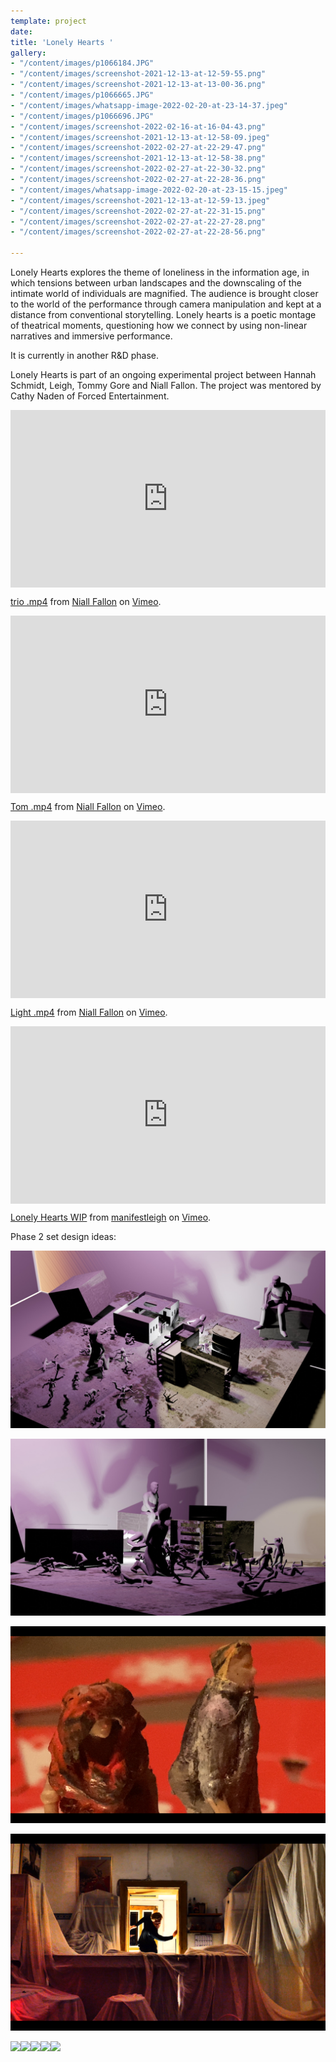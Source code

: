 ```yaml
---
template: project
date: 
title: 'Lonely Hearts '
gallery:
- "/content/images/p1066184.JPG"
- "/content/images/screenshot-2021-12-13-at-12-59-55.png"
- "/content/images/screenshot-2021-12-13-at-13-00-36.png"
- "/content/images/p1066665.JPG"
- "/content/images/whatsapp-image-2022-02-20-at-23-14-37.jpeg"
- "/content/images/p1066696.JPG"
- "/content/images/screenshot-2022-02-16-at-16-04-43.png"
- "/content/images/screenshot-2021-12-13-at-12-58-09.jpeg"
- "/content/images/screenshot-2022-02-27-at-22-29-47.png"
- "/content/images/screenshot-2021-12-13-at-12-58-38.png"
- "/content/images/screenshot-2022-02-27-at-22-30-32.png"
- "/content/images/screenshot-2022-02-27-at-22-28-36.png"
- "/content/images/whatsapp-image-2022-02-20-at-23-15-15.jpeg"
- "/content/images/screenshot-2021-12-13-at-12-59-13.jpeg"
- "/content/images/screenshot-2022-02-27-at-22-31-15.png"
- "/content/images/screenshot-2022-02-27-at-22-27-28.png"
- "/content/images/screenshot-2022-02-27-at-22-28-56.png"

---
```

Lonely Hearts explores the theme of loneliness in the information age, in which tensions between urban landscapes and the downscaling of the intimate world of individuals are magnified. The audience is brought closer to the world of the performance through camera manipulation and kept at a distance from conventional storytelling. Lonely hearts is a poetic montage of theatrical moments, questioning how we connect by using non-linear narratives and immersive performance.

It is currently in another R&D phase.

Lonely Hearts is part of an ongoing experimental project between Hannah Schmidt, Leigh, Tommy Gore and Niall Fallon. The project was mentored by Cathy Naden of Forced Entertainment.

<div style="padding:56.25% 0 0 0;position:relative;"><iframe src="https://player.vimeo.com/video/683375954?h=ff29a21d59" style="position:absolute;top:0;left:0;width:100%;height:100%;" frameborder="0" allow="autoplay; fullscreen; picture-in-picture" allowfullscreen></iframe></div><script src="https://player.vimeo.com/api/player.js"></script>

<p><a href="https://vimeo.com/683375954">trio .mp4</a> from <a href="https://vimeo.com/user168258039">Niall Fallon</a> on <a href="https://vimeo.com">Vimeo</a>.</p>

<div style="padding:56.25% 0 0 0;position:relative;"><iframe src="https://player.vimeo.com/video/683376566?h=74469bf724" style="position:absolute;top:0;left:0;width:100%;height:100%;" frameborder="0" allow="autoplay; fullscreen; picture-in-picture" allowfullscreen></iframe></div><script src="https://player.vimeo.com/api/player.js"></script>

<p><a href="https://vimeo.com/683376566">Tom .mp4</a> from <a href="https://vimeo.com/user168258039">Niall Fallon</a> on <a href="https://vimeo.com">Vimeo</a>.</p>

<div style="padding:56.25% 0 0 0;position:relative;"><iframe src="https://player.vimeo.com/video/683376404?h=2f06e69c92" style="position:absolute;top:0;left:0;width:100%;height:100%;" frameborder="0" allow="autoplay; fullscreen; picture-in-picture" allowfullscreen></iframe></div><script src="https://player.vimeo.com/api/player.js"></script>

<p><a href="https://vimeo.com/683376404">Light .mp4</a> from <a href="https://vimeo.com/user168258039">Niall Fallon</a> on <a href="https://vimeo.com">Vimeo</a>.</p>

<div style="padding:56.25% 0 0 0;position:relative;"><iframe src="https://player.vimeo.com/video/683343432?h=bc28e28e37&autoplay=1&loop=1" style="position:absolute;top:0;left:0;width:100%;height:100%;" frameborder="0" allow="autoplay; fullscreen; picture-in-picture" allowfullscreen></iframe></div><script src="https://player.vimeo.com/api/player.js"></script>

<p><a href="https://vimeo.com/683343432">Lonely Hearts WIP</a> from <a href="https://vimeo.com/user63185025">manifestleigh</a> on <a href="https://vimeo.com">Vimeo</a>.</p>

Phase 2 set design ideas:

![](/content/images/whatsapp-image-2022-02-20-at-23-15-15-1.jpeg)

![](/content/images/whatsapp-image-2022-02-20-at-23-15-15-2.jpeg)

![](/content/images/screenshot-2022-02-27-at-22-32-17.png)

![](/content/images/screenshot-2022-02-27-at-22-33-47.png)

![](/content/images/screenshot-2021-12-14-at-13-45-21.png)![](/content/images/screenshot-2021-12-14-at-13-45-30.png)![](/content/images/screenshot-2021-12-14-at-13-45-36.png)![](/content/images/screenshot-2021-12-14-at-13-45-42.png)![](/content/images/screenshot-2021-12-14-at-13-45-49.png)